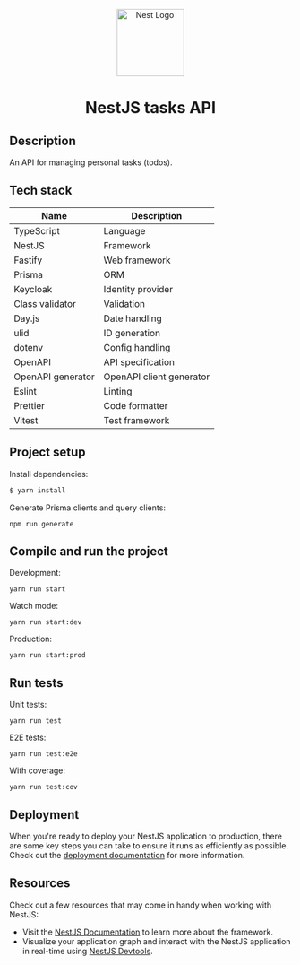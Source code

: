 <p align="center">
  <a href="http://nestjs.com/" target="blank"><img src="https://nestjs.com/img/logo-small.svg" width="120" alt="Nest Logo" /></a>
</p>

<h1 style="text-align:center">NestJS tasks API</h1>

## Description

An API for managing personal tasks (todos).

## Tech stack

| Name              | Description              |
|-------------------|--------------------------|
| TypeScript        | Language                 |
| NestJS            | Framework                |
| Fastify           | Web framework            |
| Prisma            | ORM                      |
| Keycloak          | Identity provider        |
| Class validator   | Validation               |
| Day.js            | Date handling            |
| ulid              | ID generation            |
| dotenv            | Config handling          |
| OpenAPI           | API specification        |
| OpenAPI generator | OpenAPI client generator |
| Eslint            | Linting                  |
| Prettier          | Code formatter           |
| Vitest            | Test framework           |

## Project setup

Install dependencies:

```bash
$ yarn install
```

Generate Prisma clients and query clients:

```
npm run generate
```

## Compile and run the project

Development:

```shell
yarn run start
```

Watch mode:

```shell
yarn run start:dev
```

Production:

```shell
yarn run start:prod
```

## Run tests

Unit tests:

```shell
yarn run test
```

E2E tests:

```shell
yarn run test:e2e
```

With coverage:

```shell
yarn run test:cov
```

## Deployment

When you're ready to deploy your NestJS application to production, there are some key steps you can take to ensure it
runs as efficiently as possible. Check out the [deployment documentation](https://docs.nestjs.com/deployment) for more
information.

## Resources

Check out a few resources that may come in handy when working with NestJS:

- Visit the [NestJS Documentation](https://docs.nestjs.com) to learn more about the framework.
- Visualize your application graph and interact with the NestJS application in real-time
  using [NestJS Devtools](https://devtools.nestjs.com).
